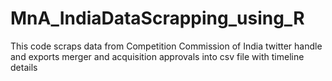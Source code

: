 # MnA_IndiaDataScrapping_using_R
This code scraps data from Competition Commission of India twitter handle and exports merger and acquisition approvals into csv file with timeline details
